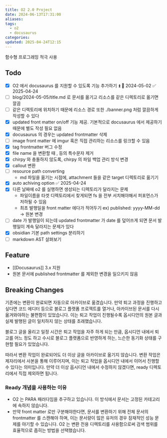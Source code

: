 ```yaml
---
title: O2 2.0 Project
date: 2024-06-13T17:31:00
aliases: 
tags:
  - o2
  - docusaurus
categories: 
updated: 2025-04-24T12:15
---
```


함수형 프로그래밍 적극 사용

## Todo

- [x] O2 에서 docusaurus 를 지원할 수 있도록 기능 추가하기 ⏫ 🛫 2024-05-02 ✅ 2025-04-24
- [ ] blog/2024-05-05/title.md 로 문서를 옮기고 리소스를 같은 디렉토리로 옮기면 깔끔
- [ ] 같은 디렉토리에 위치하기 때문에 리소스 경로 또한 ./banner.png 처럼 깔끔하게 작성할 수 있다
- [x] updated front matter on/off 기능 제공. 기본적으로 docusaurus 에서 제공하기 때문에 별도 작성 필요 없음
- [x] docusaurus 의 경우는 updated frontmatter 삭제
- [ ] image front matter 에 imgur 혹은 직접 관리하는 리소스를 링크할 수 있음
- [x] tag frontmatter 버그 수정
- [x] file name 을 변환할 때 , 등의 특수문자 제거
- [x] chirpy 와 충돌하지 않도록, chirpy 의 파일 백업 관리 방식 변경
- [x] callout 변환
- [ ] resource path converting
    - md 파일을 옮기는 시점에, attachment 들을 같은 target 디렉토리로 옮기기
- [x] auto achiving option ✅ 2025-04-24
- [x] 다른 날짜에 o2 를 실행하면 생성되는 디렉토리가 달라지는 문제
    - 파일이름을 타겟 디렉토리에서 찾게되면 fs 을 전부 서치해야해서 퍼포먼스가 저하될 수 있음
    - 최초 발행일을 front matter 에다가 적어두기 ex) published: yyyy-MM-dd -> 원본 변경
- [ ] date 가 발행일이 되는데 updated frontmatter 가 date 를 덮어쓰게 되면 문서 발행일이 계속 달라지는 문제가 있다
- [x] obsidian 기본 path settings 분리하기
- [ ] markdown AST 살펴보기

## Feature

- [[Docusaurus]] 3.x 지원
- 원본 문서에 published frontmatter 를 제외한 변경을 일으키지 않음

## Breaking Changes

기존에는 변환이 완료되면 자동으로 아카이브로 옮겼습니다. 만약 퇴고 과정을 진행하고 싶다면 코드 에디터 등으로 블로그 플랫폼 프로젝트를 열거나, 아카이브된 문서를 다시 옮겨와야하는 불편함이 있었습니다. 이는 퇴고 작업이 진행될수록 옵시디언의 원본 글과 실제 발행된 글이 일치하지 않는 상태를 초래했습니다.

블로그 글을 올리고 일정 시간은 퇴고 작업을 자주 하게 되는 만큼, 옵시디언 내에서 퇴고를 어느 정도 하고 수시로 블로그 플랫폼으로 반영하게 하는, 느슨한 동기화 상태를 구현할 필요가 있었습니다.

따라서 변환 작업이 완료되어도 더 이상 글을 아카이브로 옮기지 않습니다. 변환 작업은 제자리에서 사본을 통해 이루어지며, 이는 퇴고 작업을 옵시디언 내에서 이어서 진행할 수 있다는 의미입니다. 만약 더 이상 옵시디언 내에서 수정하지 않겠다면, ready 디렉토리에서 직접 제외하면 됩니다.

### Ready 개념을 사용하는 이유

- O2 는 PARA 패러다임을 추구하고 있습니다. 이 방식에서 문서는 고정된 카테고리에 속하지 않습니다.
- 만약 front matter 로만 구분해야한다면, 문서를 변환하기 위해 전체 문서의 frontmatter 를 스캔해야 하며, 이는 문서량이 많은 유저의 경우 잠재적인 성능 문제를 야기할 수 있습니다. O2 는 변환 전용 디렉토리를 사용함으로써 검색 범위를 효율적으로 좁히는 방법을 선택했습니다.
